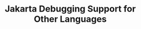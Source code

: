 ---
title: "Jakarta Debugging Support for Other Languages"
summary: "Jakarta Debugging Support for Other Languages provides a mechanism by which programs executed under the Java virtual machine but written in languages other than the Java programming language, can be debugged with references to the original source (for example, source file and line number references)."
project_id: "ee4j.jsp-api"
---
